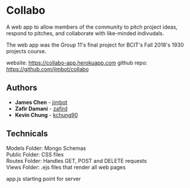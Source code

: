 # Collabo  

A web app to allow members of the community to pitch project ideas, respond to pitches, and collaborate with like-minded indivudals. 

The web app was the Group 11's final project for BCIT's Fall 2018's 1930 projects course.

website: https://collabo-app.herokuapp.com
github repo: https://github.com/jimbot/collabo

## Authors

* **James Chen** - [jimbot](https://github.com/jimbot)
* **Zafir Damani** - [zafird](https://github.com/zafird)
* **Kevin Chung** - [kchung90](https://github.com/kchung90)

## Technicals

Models Folder: Mongo Schemas  
Public Folder: CSS files  
Routes Folder: Handles GET, POST and DELETE requests  
Views Folder: .ejs files that render all web pages  

app.js starting point for server
